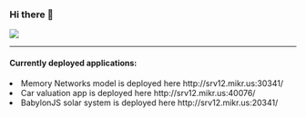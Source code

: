 ### Hi there 👋

![](https://komarev.com/ghpvc/?username=Kurdzik)

<hr>
<h4> Currently deployed applications: </h4>


<li> Memory Networks model is deployed here http://srv12.mikr.us:30341/ </li>

<li> Car valuation app is deployed here http://srv12.mikr.us:40076/ </li>

<li> BabylonJS solar system is deployed here http://srv12.mikr.us:20341/ </li>


